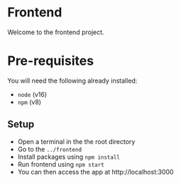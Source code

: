 # Frontend

Welcome to the frontend project.

# Pre-requisites

You will need the following already installed:

- `node` (v16)
- `npm` (v8)

## Setup

- Open a terminal in the the root directory
- Go to the `../frontend`
- Install packages using `npm install`
- Run frontend using `npm start`
- You can then access the app at http://localhost:3000
